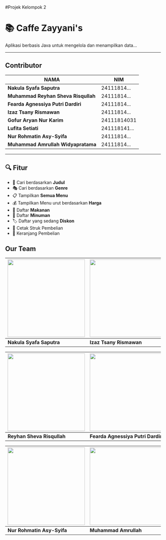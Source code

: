 #Projek Kelompok 2
# 📚 Caffe Zayyani's

Aplikasi berbasis Java untuk mengelola dan menampilkan data...

---

 ##  Contributor
| NAMA | NIM |
|--------|--------|
| **Nakula Syafa Saputra** | 24111814... |
| **Muhammad Reyhan Sheva Risqullah** | 24111814... |
| **Fearda Agnessiya Putri Dardiri** | 24111814... |
| **Izaz Tsany Rismawan** | 24111814... |
| **Gofur Aryan Nur Karim** |  24111814031 |
| **Lufita Setiati** |  241118141... |
| **Nur Rohmatin Asy-Syifa** |  24111814... |
| **Muhammad Amrullah Widyapratama** |  24111814... |

---

## 🔍 Fitur

- 🔎 Cari berdasarkan **Judul**
- 🎭 Cari berdasarkan **Genre**
- 📋 Tampilkan **Semua Menu**
- 💰 Tampilkan Menu urut berdasarkan **Harga**
- 🌟 Daftar **Makanan**
- 📱 Daftar **Minuman**
- 🏷️ Daftar yang sedang **Diskon**
- 🧾 Cetak Struk Pembelian
- 🛒 Keranjang Pembelian

## Our Team

| [<img src="https://avatars.githubusercontent.com/u/181320081?v=4" width="250"/>](https://github.com/Nklasyfa) | [<img src="https://avatars.githubusercontent.com/u/192308291?v=4" width="250"/>](https://github.com/IzazTsany14) |[<img src="https://avatars.githubusercontent.com/u/207808411?v=4" width="250"/>](https://github.com/kzxkg) 
| --- | --- | --- |
| **Nakula Syafa Saputra** | **Izaz Tsany Rismawan** | **Gofur Aryan Nur Karim** |

| [<img src="https://avatars.githubusercontent.com/u/207851984?v=4" width="250"/>](https://github.com/ShevaFortz) |[<img src="https://avatars.githubusercontent.com/u/208031707?v=4" width="250"/>](https://github.com/feardaa) | [<img src="https://avatars.githubusercontent.com/u/207815793?v=4" width="250"/>](https://github.com/lupitaaasetia) |
| --- | --- | --- |
| **Reyhan Sheva Risqullah** | **Fearda Agnessiya Putri Dardiri** | **Lufita Setiati** |

| [<img src="https://avatars.githubusercontent.com/u/207960208?v=4" width="250"/>](https://github.com/nurasyifaaa) |[<img src="https://avatars.githubusercontent.com/u/182313276?v=4" width="250"/>](https://github.com/AxelPra) | 
| --- | --- |
| **Nur Rohmatin Asy-Syifa** | **Muhammad Amrullah** |
